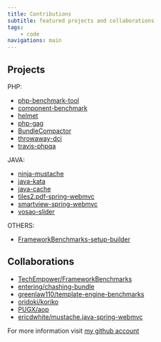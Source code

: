 ```yaml
---
title: Contributions
subtitle: featured projects and collaborations
tags:
    - code
navigations: main
---
```


Projects
-----

PHP:

* [php-benchmark-tool](https://github.com/kpacha/php-benchmark-tool)
* [component-benchmark](https://github.com/kpacha/component-benchmark)
* [helmet](https://github.com/kpacha/helmet)
* [php-gag](https://github.com/kpacha/php-gag)
* [BundleCompactor](https://github.com/kpacha/BundleCompactor)
* [throwaway-dci](https://github.com/kpacha/throwaway-dci)
* [travis-phpqa](https://github.com/kpacha/travis-phpqa)

JAVA:

* [ninja-mustache](http://kpacha.github.io/ninja-mustache/)
* [java-kata](http://kpacha.github.io/java-kata/)
* [java-cache](https://github.com/kpacha/java-cache)
* [tiles2.pdf-spring-webmvc](https://github.com/kpacha/tiles2.pdf-spring-webmvc)
* [smartview-spring-webmvc](https://github.com/kpacha/smartview-spring-webmvc)
* [vosao-slider](https://github.com/kpacha/vosao-slider)

OTHERS:

* [FrameworkBenchmarks-setup-builder](http://kpacha.github.io/FrameworkBenchmarks-setup-builder/)

Collaborations
----

* [TechEmpower/FrameworkBenchmarks](https://github.com/kpacha/FrameworkBenchmarks)
* [entering/chashing-bundle](https://github.com/kpacha/chashing-bundle)
* [greenlaw110/template-engine-benchmarks](https://github.com/kpacha/template-engine-benchmarks)
* [oridoki/koriko](https://github.com/kpacha/koriko)
* [PUGX/aop](https://github.com/kpacha/aop)
* [ericdwhite/mustache.java-spring-webmvc](https://github.com/kpacha/mustache.java-spring-webmvc)

For more information visit [my github account](http://github.com/kpacha)
